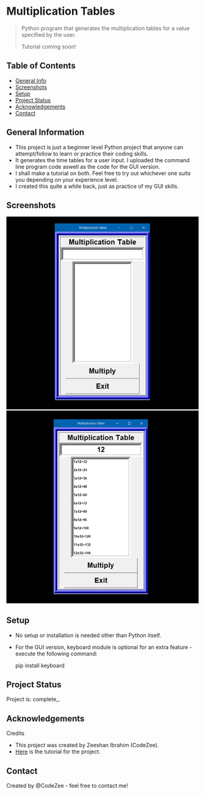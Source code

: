 # Multiplication Tables
>Python program that generates the multiplication tables for a value specified by the user.
>
> Tutorial coming soon! <!-- If you have the project hosted somewhere, include the link here. -->

## Table of Contents
* [General Info](#general-information)
* [Screenshots](#screenshots)
* [Setup](#setup)
* [Project Status](#project-status)
* [Acknowledgements](#acknowledgements)
* [Contact](#contact)
<!-- * [License](#license) -->


## General Information
- This project is just a beginner level Python project that anyone can attempt/follow to learn or practice their coding skills.
- It generates the time tables for a user input. I uploaded the command line program code aswell as the code for the GUI version.
- I shall make a tutorial on both. Feel free to try out whichever one suits you depending on your experience level.
- I created this quite a while back, just as practice of my GUI skills.
<!-- You don't have to answer all the questions - just the ones relevant to your project. -->


## Screenshots
![Example screenshot](./img/s1.png)
![Example screenshot](./img/s2.png)
<!-- If you have screenshots you'd like to share, include them here. -->


## Setup
 - No setup or installation is needed other than Python itself.

 - For the GUI version, keyboard module is optional for an extra feature - execute the following command:

    pip install keyboard


## Project Status
Project is: complete_.


## Acknowledgements
Credits

- This project was created by Zeeshan Ibrahim (CodeZee).
- [Here](https://www.example.com) is the tutorial for the project.


## Contact
Created by @CodeZee - feel free to contact me!


<!-- Optional -->
<!-- ## License -->
<!-- This project is open source and available under the [... License](). -->

<!-- You don't have to include all sections - just the one's relevant to your project -->
